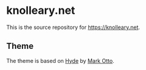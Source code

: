 # knolleary.net

This is the source repository for https://knolleary.net.

## Theme

The theme is based on [Hyde](https://github.com/poole/hyde) by [Mark Otto](https://github.com/mdo).

